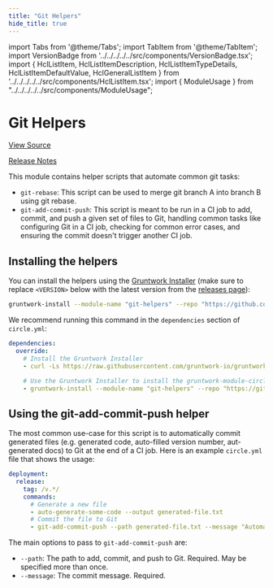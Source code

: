 ```yaml
---
title: "Git Helpers"
hide_title: true
---
```


import Tabs from '@theme/Tabs';
import TabItem from '@theme/TabItem';
import VersionBadge from '../../../../../src/components/VersionBadge.tsx';
import { HclListItem, HclListItemDescription, HclListItemTypeDetails, HclListItemDefaultValue, HclGeneralListItem } from '../../../../../src/components/HclListItem.tsx';
import { ModuleUsage } from "../../../../../src/components/ModuleUsage";

<VersionBadge repoTitle="CI Modules" version="0.59.3" lastModifiedVersion="0.52.4"/>

# Git Helpers

<a href="https://github.com/gruntwork-io/terraform-aws-ci/tree/v0.59.3/modules/git-helpers" className="link-button" title="View the source code for this module in GitHub.">View Source</a>

<a href="https://github.com/gruntwork-io/terraform-aws-ci/releases/tag/v0.52.4" className="link-button" title="Release notes for only versions which impacted this module.">Release Notes</a>

This module contains helper scripts that automate common git tasks:

*   `git-rebase`: This script can be used to merge git branch A into branch B using git rebase.
*   `git-add-commit-push`: This script is meant to be run in a CI job to add, commit, and push a given set of files to
    Git, handling common tasks like configuring Git in a CI job, checking for common error cases, and ensuring the commit
    doesn't trigger another CI job.

## Installing the helpers

You can install the helpers using the [Gruntwork Installer](https://github.com/gruntwork-io/gruntwork-installer)
(make sure to replace `<VERSION>` below with the latest version from the [releases
page](https://github.com/gruntwork-io/terraform-aws-ci/releases)):

```bash
gruntwork-install --module-name "git-helpers" --repo "https://github.com/gruntwork-io/terraform-aws-ci" --tag "<VERSION>"
```

We recommend running this command in the `dependencies` section of `circle.yml`:

```yaml
dependencies:
  override:
    # Install the Gruntwork Installer
    - curl -Ls https://raw.githubusercontent.com/gruntwork-io/gruntwork-installer/main/bootstrap-gruntwork-installer.sh | bash /dev/stdin --version 0.0.9

    # Use the Gruntwork Installer to install the gruntwork-module-circleci-helpers module
    - gruntwork-install --module-name "git-helpers" --repo "https://github.com/gruntwork-io/terraform-aws-ci" --tag "0.0.5"
```

## Using the git-add-commit-push helper

The most common use-case for this script is to automatically commit generated files (e.g. generated code, auto-filled
version number, aut-generated docs) to Git at the end of a CI job. Here is an example `circle.yml` file that shows the
usage:

```yaml
deployment:
  release:
    tag: /v.*/
    commands:
      # Generate a new file
      - auto-generate-some-code --output generated-file.txt
      # Commit the file to Git
      - git-add-commit-push --path generated-file.txt --message "Automatically regenerate generated-file.txt"
```

The main options to pass to `git-add-commit-push` are:

*   `--path`: The path to add, commit, and push to Git. Required. May be specified more than once.
*   `--message`: The commit message. Required.

<!-- ##DOCS-SOURCER-START
{
  "originalSources": [
    "https://github.com/gruntwork-io/terraform-aws-ci/tree/v0.59.3/modules/git-helpers/readme.md",
    "https://github.com/gruntwork-io/terraform-aws-ci/tree/v0.59.3/modules/git-helpers/variables.tf",
    "https://github.com/gruntwork-io/terraform-aws-ci/tree/v0.59.3/modules/git-helpers/outputs.tf"
  ],
  "sourcePlugin": "module-catalog-api",
  "hash": "2069cbb5b3ab87e2f59a688ce47359f1"
}
##DOCS-SOURCER-END -->
